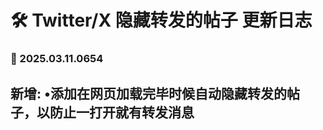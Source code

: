 # **🛠️ Twitter/X 隐藏转发的帖子 更新日志**

### **📅 2025.03.11.0654**

**新增**: •添加在网页加载完毕时候自动隐藏转发的帖子，以防止一打开就有转发消息
---

